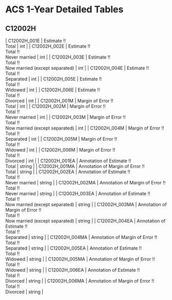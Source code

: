 # ACS 1-Year Detailed Tables

## C12002H

| C12002H_001E | Estimate !!<br>Total | int |
| C12002H_002E | Estimate !!<br>Total !!<br>Never married | int |
| C12002H_003E | Estimate !!<br>Total !!<br>Now married (except separated) | int |
| C12002H_004E | Estimate !!<br>Total !!<br>Separated | int |
| C12002H_005E | Estimate !!<br>Total !!<br>Widowed | int |
| C12002H_006E | Estimate !!<br>Total !!<br>Divorced | int |
| C12002H_001M | Margin of Error !!<br>Total | int |
| C12002H_002M | Margin of Error !!<br>Total !!<br>Never married | int |
| C12002H_003M | Margin of Error !!<br>Total !!<br>Now married (except separated) | int |
| C12002H_004M | Margin of Error !!<br>Total !!<br>Separated | int |
| C12002H_005M | Margin of Error !!<br>Total !!<br>Widowed | int |
| C12002H_006M | Margin of Error !!<br>Total !!<br>Divorced | int |
| C12002H_001EA | Annotation of Estimate !!<br>Total | string |
| C12002H_001MA | Annotation of Margin of Error !!<br>Total | string |
| C12002H_002EA | Annotation of Estimate !!<br>Total !!<br>Never married | string |
| C12002H_002MA | Annotation of Margin of Error !!<br>Total !!<br>Never married | string |
| C12002H_003EA | Annotation of Estimate !!<br>Total !!<br>Now married (except separated) | string |
| C12002H_003MA | Annotation of Margin of Error !!<br>Total !!<br>Now married (except separated) | string |
| C12002H_004EA | Annotation of Estimate !!<br>Total !!<br>Separated | string |
| C12002H_004MA | Annotation of Margin of Error !!<br>Total !!<br>Separated | string |
| C12002H_005EA | Annotation of Estimate !!<br>Total !!<br>Widowed | string |
| C12002H_005MA | Annotation of Margin of Error !!<br>Total !!<br>Widowed | string |
| C12002H_006EA | Annotation of Estimate !!<br>Total !!<br>Divorced | string |
| C12002H_006MA | Annotation of Margin of Error !!<br>Total !!<br>Divorced | string |

